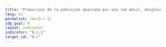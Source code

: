 ```yaml
---
title: "Proporción de la población abarcada por una red móvil, desglosada por tecnología"
lang: es
permalink: /es/9-c-1/
sdg_goal: 9
layout: indicator
indicator: "9.c.1"
target_id: "9.c"
---
```


